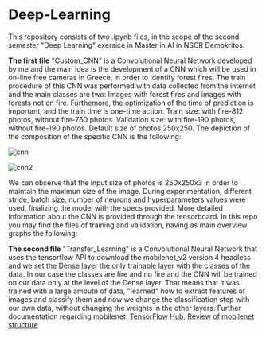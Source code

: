 # Deep-Learning
This repository consists of two .ipynb files, in the scope of the second semester "Deep Learning" exersice in Master in AI in NSCR Demokritos.

**The first file** "Custom_CNN" is a Convolutional Neural Network developed by me and the main idea is the development of a CNN which will be used in on-line free cameras in Greece, in order to identify forest fires. The train procedure of this CNN was performed with data collected from the internet and the main classes are two: Images with forest fires and images with forests not on fire. Furthemore, the optimization of the time of prediction is important, and the train time is one-time action. Train size: with fire-812 photos, without fire-760 photos. Validation size: with fire-190 photos, without fire-190 photos. Default size of photos:250x250. The depiction of the composition of the specific CNN is the following:

![cnn](https://user-images.githubusercontent.com/75940880/123519158-43814480-d6b2-11eb-8b61-1874fefd2272.png)


![cnn2](https://user-images.githubusercontent.com/75940880/123519380-94456d00-d6b3-11eb-9521-1e4742f9cf91.PNG)


We can observe that the input size of photos is 250x250x3 in order to maintain the maximun size of the image. During experimentation, different stride, batch size, number of neurons and hyperparameters values were used, finalizing the model with the specs provided. 
More detailed information about the CNN is provided through the tensorboard. In this repo you may find the files of training and validation, having as main overview graphs the following:


**The second file** "Transfer_Learning" is a Convolutional Neural Network that uses the tensorflow API to download the mobilenet_v2 version 4 headless and we set the Dense layer the only trainable layer with the classes of the data. In our case the classes are fire and no fire and the CNN will be trained on our data only at the level of the Dense layer. That means that it was trained with a large amoutn of data, "learned" how to extract features of images and classify them and now we change the classification step with our own data, without changing the weights in the other layers. Further documentation regarding mobilenet: [TensorFlow Hub](https://tfhub.dev/google/tf2-preview/mobilenet_v2/feature_vector/4), [Review of mobilenet structure](https://towardsdatascience.com/review-mobilenetv2-light-weight-model-image-classification-8febb490e61c)



